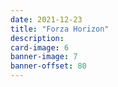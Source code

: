 ```yaml
---
date: 2021-12-23
title: "Forza Horizon"
description:
card-image: 6
banner-image: 7
banner-offset: 80
---
```

